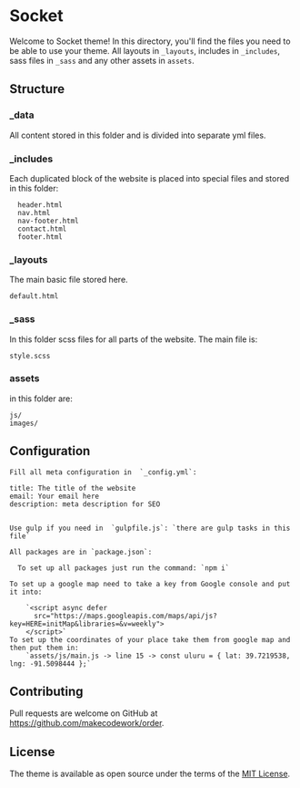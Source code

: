 # Socket

Welcome to Socket theme! In this directory, you'll find the files you need to be able to use your theme. All layouts in `_layouts`, includes in `_includes`, sass files in `_sass` and any other assets in `assets`.


## Structure

### _data
  All content stored in this folder and is divided into separate yml files.

### _includes
  Each duplicated block of the website is placed into special files and stored in this folder:

      header.html
      nav.html
      nav-footer.html
      contact.html
      footer.html

### _layouts
  The main basic file stored here.

    default.html

### _sass
  In this folder scss files for all parts of the website. The main file is:

    style.scss

### assets
  in this folder are:

    js/
    images/

## Configuration

    Fill all meta configuration in  `_config.yml`:

    title: The title of the website
    email: Your email here
    description: meta description for SEO


    Use gulp if you need in  `gulpfile.js`: `there are gulp tasks in this file`

    All packages are in `package.json`:

      To set up all packages just run the command: `npm i`

    To set up a google map need to take a key from Google console and put it into:

        `<script async defer
          src="https://maps.googleapis.com/maps/api/js?key=HERE=initMap&libraries=&v=weekly">
        </script>`
    To set up the coordinates of your place take them from google map and then put them in:
        `assets/js/main.js -> line 15 -> const uluru = { lat: 39.7219538, lng: -91.5098444 };`
## Contributing

Pull requests are welcome on GitHub at https://github.com/makecodework/order.

## License

The theme is available as open source under the terms of the [MIT License](https://opensource.org/licenses/MIT).
